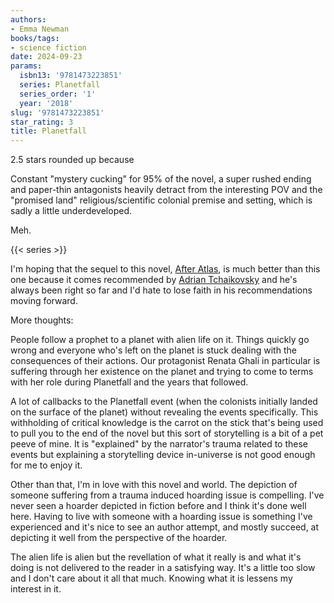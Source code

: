 ```yaml
---
authors:
- Emma Newman
books/tags:
- science fiction
date: 2024-09-23
params:
  isbn13: '9781473223851'
  series: Planetfall
  series_order: '1'
  year: '2018'
slug: '9781473223851'
star_rating: 3
title: Planetfall
---
```


2.5 stars rounded up because

Constant "mystery cucking" for 95% of the novel, a super rushed ending and paper-thin antagonists heavily detract from the interesting POV and the "promised land" religious/scientific colonial premise and setting, which is sadly a little underdeveloped.

Meh.

<!--more-->

{{< series >}}

I'm hoping that the sequel to this novel, [After Atlas](/books/9781473223875/), is much better than this one because it comes recommended by [Adrian Tchaikovsky](/authors/adrian-tchaikovsky/) and he's always been right so far and I'd hate to lose faith in his recommendations moving forward.

More thoughts:


People follow a prophet to a planet with alien life on it. Things quickly go wrong and everyone who's left on the planet is stuck dealing with the consequences of their actions. Our protagonist Renata Ghali in particular is suffering through her existence on the planet and trying to come to terms with her role during Planetfall and the years that followed.  

A lot of callbacks to the Planetfall event (when the colonists initially landed on the surface of the planet) without revealing the events specifically. This withholding of critical knowledge is the carrot on the stick that's being used to pull you to the end of the novel but this sort of storytelling is a bit of a pet peeve of mine. It is "explained" by the narrator's trauma related to these events but explaining a storytelling device in-universe is not good enough for me to enjoy it. 

Other than that, I'm in love with this novel and world. The depiction of someone suffering from a trauma induced hoarding issue is compelling. I've never seen a hoarder depicted in fiction before and I think it's done well here. Having to live with someone with a hoarding issue is something I've experienced and it's nice to see an author attempt, and mostly succeed, at depicting it well from the perspective of the hoarder.

The alien life is alien but the revellation of what it really is and what it's doing is not delivered to the reader in a satisfying way. It's a little too slow and I don't care about it all that much. Knowing what it is lessens my interest in it.